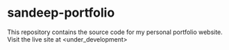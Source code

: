 # sandeep-portfolio
This repository contains the source code for my personal portfolio website. Visit the live site at &lt;under_development>
